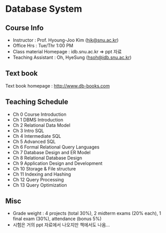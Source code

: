 # Database System

## Course Info

* Instructor : Prof. Hyoung-Joo Kim (hjk@snu.ac.kr)
* Office Hrs : Tue/Thr 1:00 PM
* Class material Homepage : idb.snu.ac.kr => ppt 자료
* Teaching Assistant : Oh, HyeSung (hsoh@idb.snu.ac.kr)

## Text book

Text book homepage : http://www.db-books.com

## Teaching Schedule

* Ch 0  Course Introduction
* Ch 1  DBMS Introduction
* Ch 2  Relational Data Model
* Ch 3  Intro SQL
* Ch 4  Intermediate SQL
* Ch 5  Advanced SQL
* Ch 6  Formal Relational Query Languages
* Ch 7  Database Design and ER Model
* Ch 8  Relational Database Design
* Ch 9  Application Design and Development
* Ch 10 Storage & File structure
* Ch 11 Indexing and Hashing
* Ch 12 Query Processing
* Ch 13 Query Optimization

## Misc

* Grade weight : 4 projects (total 30%), 2 midterm exams (20% each), 1 final exam (30%), attendance (bonus 5%)
* 시험은 거의 ppt 자료에서 나오지만 책에서도 나옴...
